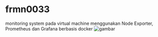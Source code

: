 # frmn0033
monitoring system pada virtual machine menggunakan Node Exporter, Prometheus dan Grafana berbasis docker
![gambar](https://github.com/eprilian/frmn0033/assets/57064161/14c8404f-ad81-43c4-946a-342d9c738308)


